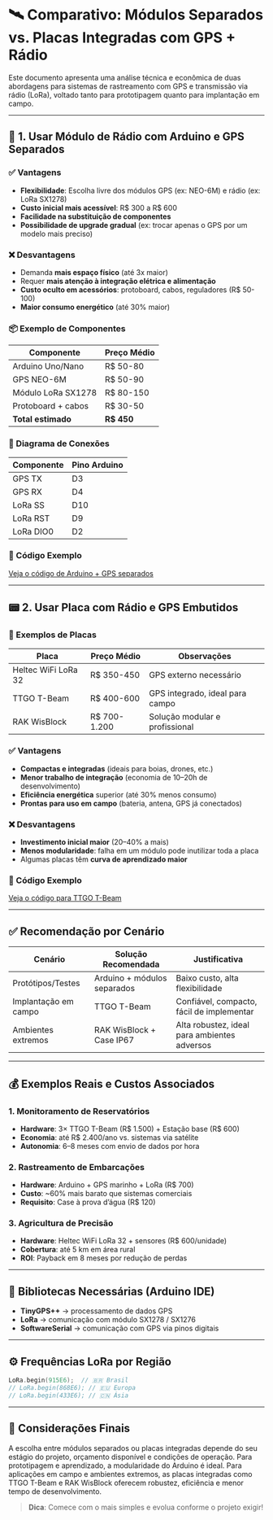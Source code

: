 # 🛰️ Comparativo: Módulos Separados vs. Placas Integradas com GPS + Rádio

Este documento apresenta uma análise técnica e econômica de duas abordagens para sistemas de rastreamento com GPS e transmissão via rádio (LoRa), voltado tanto para prototipagem quanto para implantação em campo.

---

## 🔌 1. Usar Módulo de Rádio com Arduino e GPS Separados

### ✅ Vantagens

* **Flexibilidade**: Escolha livre dos módulos GPS (ex: NEO-6M) e rádio (ex: LoRa SX1278)
* **Custo inicial mais acessível**: R\$ 300 a R\$ 600
* **Facilidade na substituição de componentes**
* **Possibilidade de upgrade gradual** (ex: trocar apenas o GPS por um modelo mais preciso)

### ❌ Desvantagens

* Demanda **mais espaço físico** (até 3x maior)
* Requer **mais atenção à integração elétrica e alimentação**
* **Custo oculto em acessórios**: protoboard, cabos, reguladores (R\$ 50-100)
* **Maior consumo energético** (até 30% maior)

### 📦 Exemplo de Componentes

| Componente         | Preço Médio |
| ------------------ | ----------- |
| Arduino Uno/Nano   | R\$ 50-80   |
| GPS NEO-6M         | R\$ 50-90   |
| Módulo LoRa SX1278 | R\$ 80-150  |
| Protoboard + cabos | R\$ 30-50   |
| **Total estimado** | **R\$ 450** |

### 🔧 Diagrama de Conexões

| Componente | Pino Arduino |
| ---------- | ------------ |
| GPS TX     | D3           |
| GPS RX     | D4           |
| LoRa SS    | D10          |
| LoRa RST   | D9           |
| LoRa DIO0  | D2           |

### 📁 Código Exemplo

[Veja o código de Arduino + GPS separados](GPS_e_Arduinos_separados.md)

---

## 📟 2. Usar Placa com Rádio e GPS Embutidos

### 🧩 Exemplos de Placas

| Placa               | Preço Médio   | Observações                     |
| ------------------- | ------------- | ------------------------------- |
| Heltec WiFi LoRa 32 | R\$ 350-450   | GPS externo necessário          |
| TTGO T-Beam         | R\$ 400-600   | GPS integrado, ideal para campo |
| RAK WisBlock        | R\$ 700-1.200 | Solução modular e profissional  |

### ✅ Vantagens

* **Compactas e integradas** (ideais para boias, drones, etc.)
* **Menor trabalho de integração** (economia de 10–20h de desenvolvimento)
* **Eficiência energética** superior (até 30% menos consumo)
* **Prontas para uso em campo** (bateria, antena, GPS já conectados)

### ❌ Desvantagens

* **Investimento inicial maior** (20–40% a mais)
* **Menos modularidade**: falha em um módulo pode inutilizar toda a placa
* Algumas placas têm **curva de aprendizado maior**

### 📁 Código Exemplo

[Veja o código para TTGO T-Beam](Placa_Com_Radio.md)

---

## ✅ Recomendação por Cenário

| Cenário              | Solução Recomendada         | Justificativa                                |
| -------------------- | --------------------------- | -------------------------------------------- |
| Protótipos/Testes    | Arduino + módulos separados | Baixo custo, alta flexibilidade              |
| Implantação em campo | TTGO T-Beam                 | Confiável, compacto, fácil de implementar    |
| Ambientes extremos   | RAK WisBlock + Case IP67    | Alta robustez, ideal para ambientes adversos |

---

## 💰 Exemplos Reais e Custos Associados

### 1. Monitoramento de Reservatórios

* **Hardware**: 3× TTGO T-Beam (R\$ 1.500) + Estação base (R\$ 600)
* **Economia**: até R\$ 2.400/ano vs. sistemas via satélite
* **Autonomia**: 6–8 meses com envio de dados por hora

### 2. Rastreamento de Embarcações

* **Hardware**: Arduino + GPS marinho + LoRa (R\$ 700)
* **Custo**: \~60% mais barato que sistemas comerciais
* **Requisito**: Case à prova d’água (R\$ 120)

### 3. Agricultura de Precisão

* **Hardware**: Heltec WiFi LoRa 32 + sensores (R\$ 600/unidade)
* **Cobertura**: até 5 km em área rural
* **ROI**: Payback em 8 meses por redução de perdas

---

## 🧰 Bibliotecas Necessárias (Arduino IDE)

* **TinyGPS++** → processamento de dados GPS
* **LoRa** → comunicação com módulo SX1278 / SX1276
* **SoftwareSerial** → comunicação com GPS via pinos digitais

---

## ⚙️ Frequências LoRa por Região

```cpp
LoRa.begin(915E6);  // 🇧🇷 Brasil
// LoRa.begin(868E6); // 🇪🇺 Europa
// LoRa.begin(433E6); // 🇨🇳 Ásia
```

---

## 📌 Considerações Finais

A escolha entre módulos separados ou placas integradas depende do seu estágio do projeto, orçamento disponível e condições de operação. Para prototipagem e aprendizado, a modularidade do Arduino é ideal. Para aplicações em campo e ambientes extremos, as placas integradas como TTGO T-Beam e RAK WisBlock oferecem robustez, eficiência e menor tempo de desenvolvimento.

> **Dica**: Comece com o mais simples e evolua conforme o projeto exigir!

